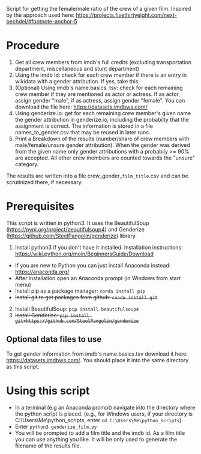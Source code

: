 Script for getting the female/male ratio of the crew of a given film. Inspired by the approach used here: https://projects.fivethirtyeight.com/next-bechdel/#footnote-anchor-5

# Procedure
1. Get all crew members from imdb's full credits (excluding transportation department, miscellaneous and stunt department)
2. Using the imdb Id: check for each crew member if there is an entry in wikidata with a gender attribution. If yes, take this.
3. (Optional) Using imdb's name.basics. tsv: check for each remaining crew member if they are mentioned as actor or actress. If as actor, assign gender "male", if as actress, assign gender "female". You can download the file here: https://datasets.imdbws.com/
4. Using genderize.io: get for each remaining crew member's given name the gender attribution in genderize.io, including the probabilty that the assignment is correct. The information is stored in a file names_to_gender.csv that may be reused in later runs.
5. Print a Breakdown of the results (number/share of crew members with male/female/unsure gender attribution). When the gender was derived from the given name only gender attributions with a probabily >= 90% are accepted. All other crew members are counted towards the "unsure" category.

The results are written into a file crew_gender_```film_title```.csv and can be scrutinized there, if necessary.

# Prerequisites
This script is written in python3. It uses the BeautifulSoup (https://pypi.org/project/beautifulsoup4) and Genderize (https://github.com/SteelPangolin/genderize) library.
1. Install python3 if you don't have it installed. Installation instructions: https://wiki.python.org/moin/BeginnersGuide/Download
 - If you are new to Python you can just install Anaconda instead: https://anaconda.org/
 - After installation open an Anaconda prompt (in Windows from start menu)
 - Install pip as a package manager: ```conda install pip```
 - <s>Install git to get packages from github: ```conda install git```</s>
2. Install BeautifulSoup: ```pip install beautifulsoup4```
3. <s>Install Genderize: ```pip install git+https://github.com/SteelPangolin/genderize```</s>

## Optional data files to use
To get gender information from imdb's name.basics.tsv download it here: https://datasets.imdbws.com/. You should place it into the same directory as this script.

# Using this script
* In a terminal (e.g an Anaconda prompt) navigate into the directory where the python script is placed. (e.g., for Windows users, if your directory is C:\Users\Me\python_scripts, enter ```cd C:\Users\Me\python_scripts```)
* Enter ```python3 genderize_film.py```
* You will be prompted to add a film title and the imdb id. As a film title you can use anything you like. It will be only used to generate the filename of the results file.
